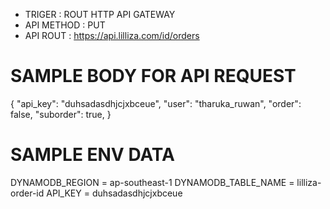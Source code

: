 * TRIGER : ROUT HTTP API GATEWAY
* API METHOD : PUT
* API ROUT : https://api.lilliza.com/id/orders

SAMPLE BODY FOR API REQUEST
===========================

{
    "api_key": "duhsadasdhjcjxbceue",
    "user": "tharuka_ruwan",
    "order": false,
    "suborder": true,
}

SAMPLE ENV DATA
===============

DYNAMODB_REGION = ap-southeast-1
DYNAMODB_TABLE_NAME = lilliza-order-id
API_KEY = duhsadasdhjcjxbceue
